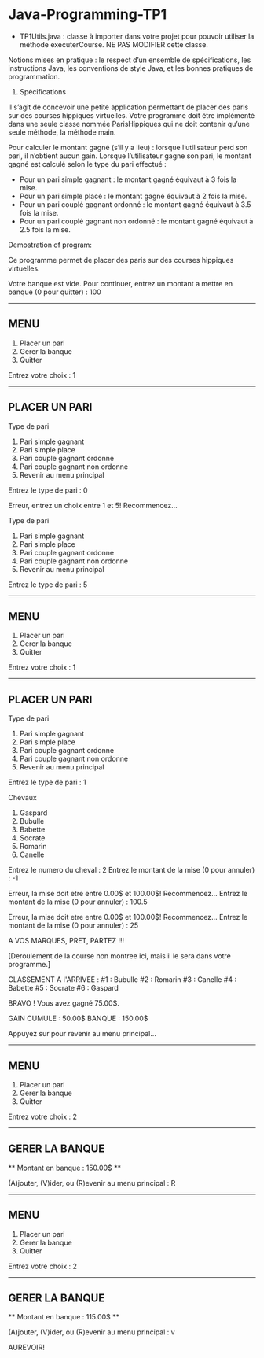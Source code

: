 # Java-Programming-TP1

- TP1Utils.java : classe à importer dans votre projet pour pouvoir utiliser la méthode executerCourse.
NE PAS MODIFIER cette classe.


Notions mises en pratique : le respect d’un ensemble de spécifications, les instructions Java, les conventions de
style Java, et les bonnes pratiques de programmation.

1. Spécifications

Il s’agit de concevoir une petite application permettant de placer des paris sur des courses hippiques virtuelles. Votre
programme doit être implémenté dans une seule classe nommée ParisHippiques qui ne doit contenir qu’une seule
méthode, la méthode main.


Pour calculer le montant gagné (s’il y a lieu) : lorsque l’utilisateur perd son pari, il n’obtient aucun gain. Lorsque
l’utilisateur gagne son pari, le montant gagné est calculé selon le type du pari effectué :

- Pour un pari simple gagnant : le montant gagné équivaut à 3 fois la mise.
- Pour un pari simple placé : le montant gagné équivaut à 2 fois la mise.
- Pour un pari couplé gagnant ordonné : le montant gagné équivaut à 3.5 fois la mise.
- Pour un pari couplé gagnant non ordonné : le montant gagné équivaut à 2.5 fois la mise.

Demostration of program:

Ce programme permet de placer des paris sur des courses hippiques virtuelles.

Votre banque est vide.
Pour continuer, entrez un montant a mettre en banque (0 pour quitter) : 100

----
MENU
----
1. Placer un pari
2. Gerer la banque
3. Quitter

Entrez votre choix : 1

--------------
PLACER UN PARI
--------------

Type de pari
  1. Pari simple gagnant
  2. Pari simple place
  3. Pari couple gagnant ordonne
  4. Pari couple gagnant non ordonne
  5. Revenir au menu principal

Entrez le type de pari : 0

Erreur, entrez un choix entre 1 et 5! Recommencez...

Type de pari
  1. Pari simple gagnant
  2. Pari simple place
  3. Pari couple gagnant ordonne
  4. Pari couple gagnant non ordonne
  5. Revenir au menu principal

Entrez le type de pari : 5

----
MENU
----
1. Placer un pari
2. Gerer la banque
3. Quitter

Entrez votre choix : 1

--------------
PLACER UN PARI
--------------

Type de pari
  1. Pari simple gagnant
  2. Pari simple place
  3. Pari couple gagnant ordonne
  4. Pari couple gagnant non ordonne
  5. Revenir au menu principal

Entrez le type de pari : 1

Chevaux
  1. Gaspard
  2. Bubulle
  3. Babette
  4. Socrate
  5. Romarin
  6. Canelle

Entrez le numero du cheval : 2
Entrez le montant de la mise (0 pour annuler) : -1

Erreur, la mise doit etre entre 0.00$ et 100.00$! Recommencez...
Entrez le montant de la mise (0 pour annuler) : 100.5

Erreur, la mise doit etre entre 0.00$ et 100.00$! Recommencez...
Entrez le montant de la mise (0 pour annuler) : 25

A VOS MARQUES, PRET, PARTEZ !!!

[Deroulement de la course non montree ici, mais il le sera dans votre programme.]

CLASSEMENT A l'ARRIVEE : 
  #1 : Bubulle
  #2 : Romarin
  #3 : Canelle
  #4 : Babette
  #5 : Socrate
  #6 : Gaspard

BRAVO ! Vous avez gagné 75.00$.

GAIN CUMULE     : 50.00$
BANQUE          : 150.00$

Appuyez sur <ENTREE> pour revenir au menu principal... 

----
MENU
----
1. Placer un pari
2. Gerer la banque
3. Quitter

Entrez votre choix : 2

---------------
GERER LA BANQUE
---------------

** Montant en banque : 150.00$ **

(A)jouter, (V)ider, ou (R)evenir au menu principal : R

----
MENU
----
1. Placer un pari
2. Gerer la banque
3. Quitter

Entrez votre choix : 2

---------------
GERER LA BANQUE
---------------

** Montant en banque : 115.00$ **

(A)jouter, (V)ider, ou (R)evenir au menu principal : v

AUREVOIR!
